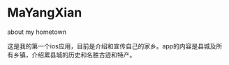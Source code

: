 MaYangXian
==========

about my hometown 

这是我的第一个ios应用，目前是介绍和宣传自己的家乡。app的内容是县城及所有乡镇，介绍累县城的历史和名胜古迹和特产。
